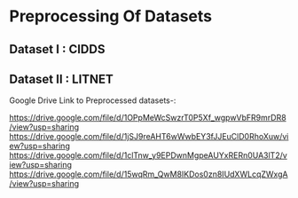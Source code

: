 # Preprocessing Of Datasets

## Dataset I : CIDDS
## Dataset II : LITNET

Google Drive Link to Preprocessed datasets-:

https://drive.google.com/file/d/1OPpMeWcSwzrT0P5Xf_wgpwVbFR9mrDR8/view?usp=sharing
https://drive.google.com/file/d/1jSJ9reAHT6wWwbEY3fJJEuClD0RhoXuw/view?usp=sharing
https://drive.google.com/file/d/1clTnw_y9EPDwnMgpeAUYxRERn0UA3lT2/view?usp=sharing
https://drive.google.com/file/d/15wqRm_QwM8IKDos0zn8IUdXWLcqZWxgA/view?usp=sharing
